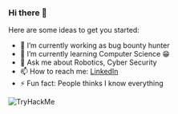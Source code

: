 ### Hi there 👋

<!--
**linuxchunk/linuxchunk** is a ✨ _special_ ✨ repository because its `README.md` (this file) appears on your GitHub profile.
-->
Here are some ideas to get you started:

- 🔭 I’m currently working as bug bounty hunter
- 🌱 I’m currently learning Computer Science 😁
- 💬 Ask me about Robotics, Cyber Security
- 📫 How to reach me: [LinkedIn](https://www.linkedin.com/in/ramesh-patel-a879601bb/)
- ⚡ Fun fact: People thinks I know everything
 <img src="https://tryhackme-badges.s3.amazonaws.com/linuxchunk12.png" alt="TryHackMe">
